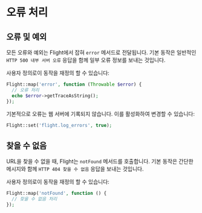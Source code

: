 # 오류 처리

## 오류 및 예외

모든 오류와 예외는 Flight에서 잡혀 `error` 메서드로 전달됩니다.
기본 동작은 일반적인 `HTTP 500 내부 서버 오류` 응답을 함께 일부 오류 정보를 보내는 것입니다.

사용자 정의로이 동작을 재정의 할 수 있습니다:

```php
Flight::map('error', function (Throwable $error) {
  // 오류 처리
  echo $error->getTraceAsString();
});
```

기본적으로 오류는 웹 서버에 기록되지 않습니다. 이를 활성화하여 변경할 수 있습니다:

```php
Flight::set('flight.log_errors', true);
```

## 찾을 수 없음

URL을 찾을 수 없을 때, Flight는 `notFound` 메서드를 호출합니다. 
기본 동작은 간단한 메시지와 함께 `HTTP 404 찾을 수 없음` 응답을 보내는 것입니다.

사용자 정의로이 동작을 재정의 할 수 있습니다:

```php
Flight::map('notFound', function () {
  // 찾을 수 없음 처리
});
```